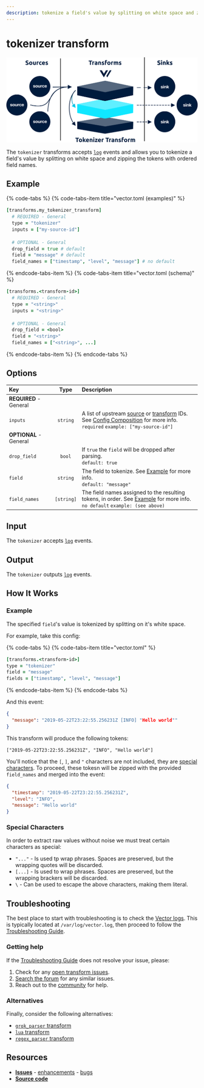 ```yaml
---
description: tokenize a field's value by splitting on white space and zipping the tokens with ordered field names
---
```


<!---
!!!WARNING!!!!

This file is autogenerated! Please do not manually edit this file.
Instead, please modify the contents of `dist/config/schema.toml`.
-->

# tokenizer transform

![](../../../.gitbook/assets/tokenizer-transform.svg)


The `tokenizer` transforms accepts [`log`][log_event] events and allows you to tokenize a field's value by splitting on white space and zipping the tokens with ordered field names.

## Example

{% code-tabs %}
{% code-tabs-item title="vector.toml (examples)" %}
```coffeescript
[transforms.my_tokenizer_transform]
  # REQUIRED - General
  type = "tokenizer"
  inputs = ["my-source-id"]

  # OPTIONAL - General
  drop_field = true # default
  field = "message" # default
  field_names = ["timestamp", "level", "message"] # no default
```
{% endcode-tabs-item %}
{% code-tabs-item title="vector.toml (schema)" %}
```coffeescript
[transforms.<transform-id>]
  # REQUIRED - General
  type = "<string>"
  inputs = "<string>"

  # OPTIONAL - General
  drop_field = <bool>
  field = "<string>"
  field_names = ["<string>", ...]
```
{% endcode-tabs-item %}
{% endcode-tabs %}

## Options

| Key  | Type  | Description |
| :--- | :---: | :---------- |
| **REQUIRED** - General | | |
| `inputs` | `string` | A list of upstream [source][sources] or [transform][transforms] IDs. See [Config Composition][config_composition] for more info.<br />`required` `example: ["my-source-id"]` |
| **OPTIONAL** - General | | |
| `drop_field` | `bool` | If `true` the `field` will be dropped after parsing.<br />`default: true` |
| `field` | `string` | The field to tokenize. See [Example](#example) for more info.<br />`default: "message"` |
| `field_names` | `[string]` | The field names assigned to the resulting tokens, in order. See [Example](#example) for more info.<br />`no default` `example: (see above)` |

## Input

The `tokenizer` accepts [`log`][log_event] events.

## Output

The `tokenizer` outputs [`log`][log_event] events.



## How It Works

### Example

The specified `field`'s value is tokenized by splitting on it's white space.

For example, take this config:

{% code-tabs %}
{% code-tabs-item title="vector.toml" %}
```coffeescript
[transforms.<transform-id>]
type = "tokenizer"
field = "message"
fields = ["timestamp", "level", "message"]
```
{% endcode-tabs-item %}
{% endcode-tabs %}

And this event:

```json
{
  "message": "2019-05-22T23:22:55.256231Z [INFO] "Hello world""
}
```

This transform will produce the following tokens:

```
["2019-05-22T23:22:55.256231Z", "INFO", "Hello world"]
```

You'll notice that the `[`, `]`, and `"` characters are not included, they are [special characters](#special-characters). To proceed, these tokesn will be zipped with the provided `field_names` and merged into the event:

```json
{
  "timestamp": "2019-05-22T23:22:55.256231Z",
  "level": "INFO",
  "message": "Hello world"
}
```

### Special Characters

In order to extract raw values without noise we must treat certain characters as special:

* `"..."` - Is used tp wrap phrases. Spaces are preserved, but the wrapping quotes will be discarded.
* `[...]` - Is used to wrap phrases. Spaces are preserved, but the wrapping brackers will be discarded.
* `\` - Can be used to escape the above characters, making them literal.

## Troubleshooting

The best place to start with troubleshooting is to check the
[Vector logs][monitoring_logs]. This is typically located at
`/var/log/vector.log`, then proceed to follow the
[Troubleshooting Guide][troubleshooting].

### Getting help

If the [Troubleshooting Guide][troubleshooting] does not resolve your
issue, please:

1. Check for any [open transform issues](https://github.com/timberio/vector/issues?q=is%3Aopen+is%3Aissue+label%3A%22Transform%3A+tokenizer%22).
2. [Search the forum][search_forum] for any similar issues.
2. Reach out to the [community][community] for help.
### Alternatives

Finally, consider the following alternatives:

* [`grok_parser` transform][grok_parser_transform]
* [`lua` transform][lua_transform]
* [`regex_parser` transform][regex_parser_transform]

## Resources

* [**Issues**](https://github.com/timberio/vector/issues?q=is%3Aopen+is%3Aissue+label%3A%22Transform%3A+tokenizer%22) - [enhancements](https://github.com/timberio/vector/issues?q=is%3Aopen+is%3Aissue+label%3A%22Transform%3A+tokenizer%22+label%3A%22Type%3A+Enhancement%22) - [bugs](https://github.com/timberio/vector/issues?q=is%3Aopen+is%3Aissue+label%3A%22Transform%3A+tokenizer%22+label%3A%22Type%3A+Bug%22)
* [**Source code**](https://github.com/timberio/vector/tree/master/src/transform/tokenizer.rs)


[log_event]: "../../../about/data-model.md#log"
[sources]: "../../../usage/configuration/sources"
[transforms]: "../../../usage/configuration/transforms"
[config_composition]: "../../../usage/configuration/README.md#composition"
[monitoring_logs]: "../../../administration/moonitoring.md#logs"
[troubleshooting]: "../../../usages/guides/troubleshooting.md"
[search_forum]: "https://forum.vectorproject.io/search?expanded=true"
[community]: "https://vectorproject.io/community"
[grok_parser_transform]: "../../../usage/configuration/transform/grok_parser.md"
[lua_transform]: "../../../usage/configuration/transform/lua.md"
[regex_parser_transform]: "../../../usage/configuration/transform/regex_parser.md"

